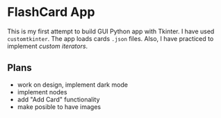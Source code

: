 # FlashCard App
This is my first attempt to build GUI Python app with Tkinter.
I have used `customtkinter`. The app loads cards `.json` files.
Also, I have practiced to implement *custom iterators*. 

## Plans
- work on design, implement dark mode
- implement nodes
- add "Add Card" functionality
- make posible to have images
